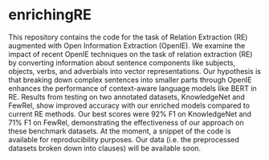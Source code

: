 # enrichingRE


This repository contains the code for the task of Relation Extraction (RE) augmented with Open Information Extraction (OpenIE). We examine the impact of recent OpenIE techniques on the task of relation extraction (RE) by converting information about sentence components like subjects, objects, verbs, and adverbials into vector representations. Our hypothesis is that breaking down complex sentences into smaller parts through OpenIE enhances the performance of context-aware language models like BERT in RE. Results from testing on two annotated datasets, KnowledgeNet and FewRel, show improved accuracy with our enriched models compared to current RE methods. Our best scores were 92% F1 on KnowledgeNet and 71% F1 on FewRel, demonstrating the effectiveness of our approach on these benchmark datasets.
At the moment, a snippet of the code is available for reproducibility purposes. Our data (i.e. the preprocessed datasets broken down into clauses) will be available soon. 
